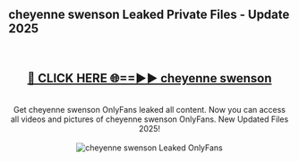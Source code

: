 <h2>cheyenne swenson Leaked Private Files - Update 2025</h2>
<br>
<div align="center">
<h2><a href="https://cliphot.my.id/cheyenne_swenson" rel="nofollow">🔴 CLICK HERE 🌐==►► cheyenne swenson</a></h2>
<br>
Get cheyenne swenson OnlyFans leaked all content. Now you can access all videos and pictures of cheyenne swenson OnlyFans. New Updated Files 2025!
<br>
<br>
<a href="https://cliphot.my.id/cheyenne_swenson" rel="nofollow" data-target="animated-image.originalLink"><img src="https://i.ibb.co.com/WyWwxjT/player-gif2.gif" alt="cheyenne swenson Leaked OnlyFans" style="max-width: 100%; display: inline-block;" data-target="animated-image.originalImage"></a>
</div>
<br>